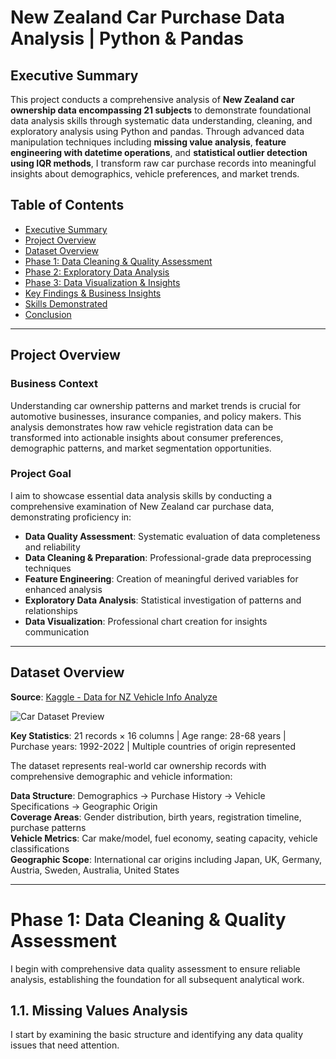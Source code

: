 # New Zealand Car Purchase Data Analysis | Python & Pandas

## Executive Summary

This project conducts a comprehensive analysis of **New Zealand car ownership data encompassing 21 subjects** to demonstrate foundational data analysis skills through systematic data understanding, cleaning, and exploratory analysis using Python and pandas. Through advanced data manipulation techniques including **missing value analysis**, **feature engineering with datetime operations**, and **statistical outlier detection using IQR methods**, I transform raw car purchase records into meaningful insights about demographics, vehicle preferences, and market trends.

## Table of Contents

- [Executive Summary](#executive-summary)
- [Project Overview](#project-overview)
- [Dataset Overview](#dataset-overview)
- [Phase 1: Data Cleaning & Quality Assessment](#phase-1-data-cleaning--quality-assessment)
- [Phase 2: Exploratory Data Analysis](#phase-2-exploratory-data-analysis)
- [Phase 3: Data Visualization & Insights](#phase-3-data-visualization--insights)
- [Key Findings & Business Insights](#key-findings--business-insights)
- [Skills Demonstrated](#skills-demonstrated)
- [Conclusion](#conclusion)

---

## Project Overview

### Business Context
Understanding car ownership patterns and market trends is crucial for automotive businesses, insurance companies, and policy makers. This analysis demonstrates how raw vehicle registration data can be transformed into actionable insights about consumer preferences, demographic patterns, and market segmentation opportunities.

### Project Goal
I aim to showcase essential data analysis skills by conducting a comprehensive examination of New Zealand car purchase data, demonstrating proficiency in:
- **Data Quality Assessment**: Systematic evaluation of data completeness and reliability
- **Data Cleaning & Preparation**: Professional-grade data preprocessing techniques
- **Feature Engineering**: Creation of meaningful derived variables for enhanced analysis
- **Exploratory Data Analysis**: Statistical investigation of patterns and relationships
- **Data Visualization**: Professional chart creation for insights communication

---

## Dataset Overview

**Source**: [Kaggle - Data for NZ Vehicle Info Analyze](https://www.kaggle.com/datasets/mlinnz/data-for-nz-vehicle-info-analyze/data)

![Car Dataset Preview](image.jpg)

**Key Statistics**: 21 records × 16 columns | Age range: 28-68 years | Purchase years: 1992-2022 | Multiple countries of origin represented

The dataset represents real-world car ownership records with comprehensive demographic and vehicle information:

**Data Structure**: Demographics → Purchase History → Vehicle Specifications → Geographic Origin  
**Coverage Areas**: Gender distribution, birth years, registration timeline, purchase patterns  
**Vehicle Metrics**: Car make/model, fuel economy, seating capacity, vehicle classifications  
**Geographic Scope**: International car origins including Japan, UK, Germany, Austria, Sweden, Australia, United States

---

# Phase 1: Data Cleaning & Quality Assessment

I begin with comprehensive data quality assessment to ensure reliable analysis, establishing the foundation for all subsequent analytical work.

## 1.1. Missing Values Analysis

I start by examining the basic structure and identifying any data quality issues that need attention.
